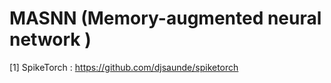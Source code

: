 # MASNN (Memory-augmented neural network )

[1] SpikeTorch : <https://github.com/djsaunde/spiketorch>
